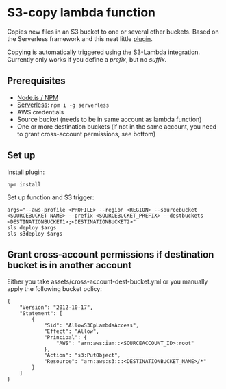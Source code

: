 # S3-copy lambda function

Copies new files in an S3 bucket to one or several other buckets. Based on the Serverless framework and this neat little [plugin](https://github.com/matt-filion/serverless-external-s3-event).

Copying is automatically triggered using the S3-Lambda integration. Currently only works if you define a *prefix*, but no *suffix*.

## Prerequisites
* [Node.js / NPM](https://nodejs.org)
* [Serverless](https://serverless.com/): `npm i -g serverless`
* AWS credentials
* Source bucket (needs to be in same account as lambda function)
* One or more destination buckets (if not in the same account, you need to grant cross-account permissions, see bottom)

## Set up

Install plugin:
```
npm install
```

Set up function and S3 trigger:
```
args="--aws-profile <PROFILE> --region <REGION> --sourcebucket <SOURCEBUCKET NAME> --prefix <SOURCEBUCKET_PREFIX> --destbuckets <DESTINATIONBUCKET1>;<DESTINATIONBUCKET2>"
sls deploy $args
sls s3deploy $args
```

## Grant cross-account permissions if destination bucket is in another account

Either you take assets/cross-account-dest-bucket.yml or you manually apply the following bucket policy:

```
{
    "Version": "2012-10-17",
    "Statement": [
        {
            "Sid": "AllowS3CpLambdaAccess",
            "Effect": "Allow",
            "Principal": {
                "AWS": "arn:aws:iam::<SOURCEACCOUNT_ID>:root"
            },
            "Action": "s3:PutObject",
            "Resource": "arn:aws:s3:::<DESTINATIONBUCKET_NAME>/*"
        }
    ]
}
```
